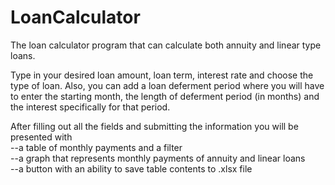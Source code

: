 # LoanCalculator
The loan calculator program that can calculate both annuity and linear type loans.

Type in your desired loan amount, loan term, interest rate and choose the type of loan. 
Also, you can add a loan deferment period where you will have to enter the starting month, 
the length of deferment period (in months) and the interest specifically for that period. 

After filling out all the fields and submitting the information you will be presented with \
--a table of monthly payments and a filter \
--a graph that represents monthly payments of annuity and linear loans \
--a button with an ability to save table contents to .xlsx file
